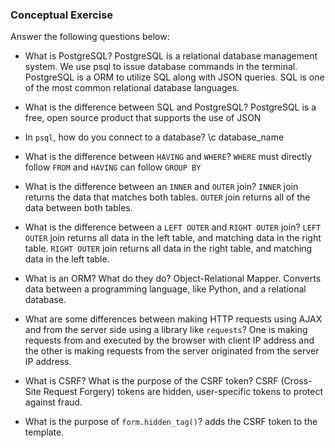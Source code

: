 ### Conceptual Exercise

Answer the following questions below:

- What is PostgreSQL?
    PostgreSQL is a relational database management system. We use psql to issue database commands in the terminal.
    PostgreSQL is a ORM to utilize SQL along with JSON queries. SQL is one of the most common relational database languages.

- What is the difference between SQL and PostgreSQL?
    PostgreSQL is a free, open source product that supports the use of JSON

- In `psql`, how do you connect to a database?
    \c database_name

- What is the difference between `HAVING` and `WHERE`?
    `WHERE` must directly follow `FROM` and `HAVING` can follow `GROUP BY`

- What is the difference between an `INNER` and `OUTER` join?
    `INNER` join returns the data that matches both tables.
    `OUTER` join returns all of the data between both tables.

- What is the difference between a `LEFT OUTER` and `RIGHT OUTER` join?
    `LEFT OUTER` join returns all data in the left table, and matching data in the right table.
    `RIGHT OUTER` join returns all data in the right table, and matching data in the left table.

- What is an ORM? What do they do?
    Object-Relational Mapper. Converts data between a programming language, like Python, and a relational database.

- What are some differences between making HTTP requests using AJAX and from the server side using a library like `requests`?
    One is making requests from and executed by the browser with client IP address and the other is making requests from the server originated from the server IP address.

- What is CSRF? What is the purpose of the CSRF token?
   CSRF (Cross-Site Request Forgery) tokens are hidden, user-specific tokens to protect against fraud.

- What is the purpose of `form.hidden_tag()`?
    adds the CSRF token to the template.